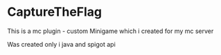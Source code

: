 # CaptureTheFlag
<p>This is a mc plugin - custom Minigame which i created for my mc server</p>
<p>Was created only i java and spigot api</p>
